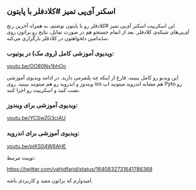 ## اسکنر آی‌پی تمیز #کلادفلر با پایتون

این اسکریپت اسکنر آی‌پی تمیز #کلادفلر رو با پایتون نوشتم، به همراه آخرین رنج آی‌پی‌های شبکه‌ی کلادفلر.
بعد از اتمام جستجو هم در صورت تمایل، نتایج رو براتون روی سابدامین دلخواهتون در کلادفلر بارگزاری می‌کنه.


### ویدیوی آموزشی کامل (روی مک) در یوتیوب:
[youtu.be/OO80Nx1bhOo](https://youtu.be/OO80Nx1bhOo)

این ویدیو رو کامل ببینید، فارغ از اینکه چه پلتفرمی دارید. در ادامه ویدیوی آموزشی ویندوز و اندروید رو هم میتونید ببینید. روی ios هم مشابه اندروید میتونید اپ Pyto رو نصب کنید و اسکریپت رو اجرا کنید.

### ویدیوی آموزشی برای ویندوز:
[youtu.be/YCSwZG3cjAU](https://youtu.be/YCSwZG3cjAU)

### ویدیوی آموزشی برای اندروید:
[youtu.be/piKS04W6AHE](https://youtu.be/piKS04W6AHE)

توییت مرتبط:

https://twitter.com/vahidfarid/status/1640832731641786368

امیدوارم که براتون مفید و کاربردی باشه.
